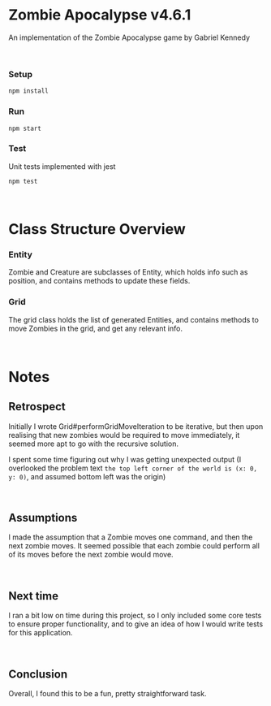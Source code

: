# Zombie Apocalypse v4.6.1

An implementation of the Zombie Apocalypse game by Gabriel Kennedy

&nbsp;

### Setup

`npm install`

### Run

`npm start`

### Test

Unit tests implemented with jest

`npm test`

&nbsp;

# Class Structure Overview

### Entity

Zombie and Creature are subclasses of Entity, which holds info such as position, and contains methods to update these fields.

### Grid

The grid class holds the list of generated Entities, and contains methods to move Zombies in the grid, and get any relevant info.

&nbsp;

# Notes

## Retrospect

Initially I wrote Grid#performGridMoveIteration to be iterative, but then upon realising that new zombies would be required to move immediately, it seemed more apt to go with the recursive solution.

I spent some time figuring out why I was getting unexpected output (I overlooked the problem text `the top left corner of the world is (x: 0, y: 0)`, and assumed bottom left was the origin)

&nbsp;

## Assumptions

I made the assumption that a Zombie moves one command, and then the next zombie moves. It seemed possible that each zombie could perform all of its moves before the next zombie would move.

&nbsp;

## Next time

I ran a bit low on time during this project, so I only included some core tests to ensure proper functionality, and to give an idea of how I would write tests for this application.

&nbsp;

## Conclusion

Overall, I found this to be a fun, pretty straightforward task.
